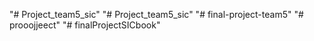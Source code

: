 "# Project_team5_sic" 
"# Project_team5_sic" 
"# final-project-team5" 
"# prooojjeect" 
"# finalProjectSICbook" 
